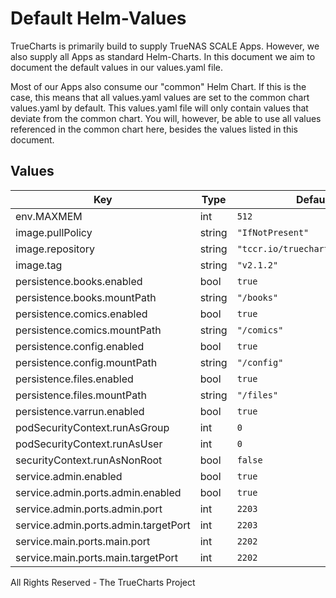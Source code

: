 # Default Helm-Values

TrueCharts is primarily build to supply TrueNAS SCALE Apps.
However, we also supply all Apps as standard Helm-Charts. In this document we aim to document the default values in our values.yaml file.

Most of our Apps also consume our "common" Helm Chart.
If this is the case, this means that all values.yaml values are set to the common chart values.yaml by default. This values.yaml file will only contain values that deviate from the common chart.
You will, however, be able to use all values referenced in the common chart here, besides the values listed in this document.

## Values

| Key | Type | Default | Description |
|-----|------|---------|-------------|
| env.MAXMEM | int | `512` |  |
| image.pullPolicy | string | `"IfNotPresent"` |  |
| image.repository | string | `"tccr.io/truecharts/ubooquity"` |  |
| image.tag | string | `"v2.1.2"` |  |
| persistence.books.enabled | bool | `true` |  |
| persistence.books.mountPath | string | `"/books"` |  |
| persistence.comics.enabled | bool | `true` |  |
| persistence.comics.mountPath | string | `"/comics"` |  |
| persistence.config.enabled | bool | `true` |  |
| persistence.config.mountPath | string | `"/config"` |  |
| persistence.files.enabled | bool | `true` |  |
| persistence.files.mountPath | string | `"/files"` |  |
| persistence.varrun.enabled | bool | `true` |  |
| podSecurityContext.runAsGroup | int | `0` |  |
| podSecurityContext.runAsUser | int | `0` |  |
| securityContext.runAsNonRoot | bool | `false` |  |
| service.admin.enabled | bool | `true` |  |
| service.admin.ports.admin.enabled | bool | `true` |  |
| service.admin.ports.admin.port | int | `2203` |  |
| service.admin.ports.admin.targetPort | int | `2203` |  |
| service.main.ports.main.port | int | `2202` |  |
| service.main.ports.main.targetPort | int | `2202` |  |

All Rights Reserved - The TrueCharts Project
